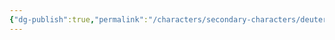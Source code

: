 ```yaml
---
{"dg-publish":true,"permalink":"/characters/secondary-characters/deuteragonists/z-bots/grandpa-zip/"}
---
```



